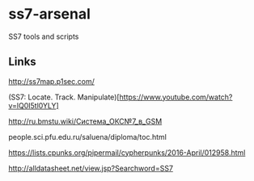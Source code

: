 # ss7-arsenal
SS7 tools and scripts

## Links

http://ss7map.p1sec.com/

(SS7: Locate. Track. Manipulate)[https://www.youtube.com/watch?v=lQ0I5tl0YLY]

http://ru.bmstu.wiki/Система_ОКС№7_в_GSM

people.sci.pfu.edu.ru/saluena/diploma/toc.html

https://lists.cpunks.org/pipermail/cypherpunks/2016-April/012958.html

http://alldatasheet.net/view.jsp?Searchword=SS7

